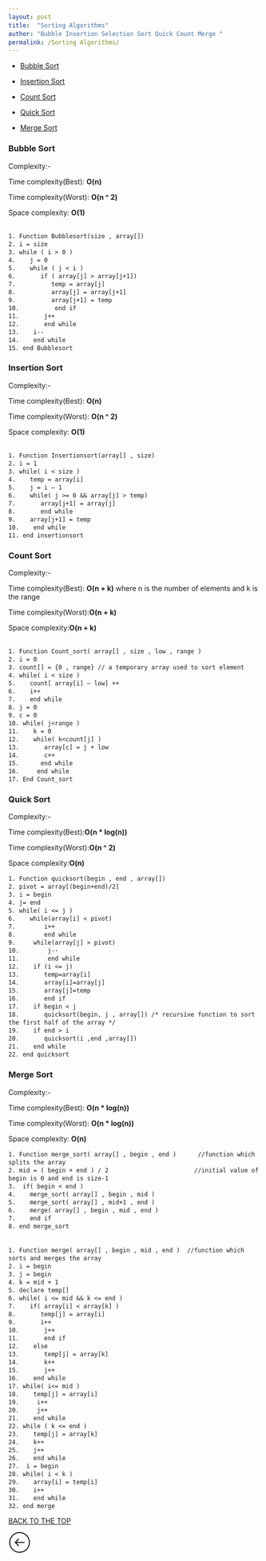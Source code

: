 ```yaml
---
layout: post
title:  "Sorting Algorithms"
author: "Bubble Insertion Selection Sort Quick Count Merge "
permalink: /Sorting Algorithms/
---
```



* [Bubble Sort](#bubble-sort)

* [Insertion Sort](#insertion-sort)

* [Count Sort](#count-sort)

* [Quick Sort](#quick-sort)

* [Merge Sort](#merge-sort)


### Bubble Sort

Complexity:-

Time complexity(Best): __O(n)__

Time complexity(Worst): __O(n ^ 2)__

Space complexity: __O(1)__


```

1. Function Bubblesort(size , array[])
2. i = size
3. while ( i > 0 )
4.    j = 0
5.    while ( j < i )
6.       if ( array[j] > array[j+1])
7.          temp = array[j]
8.          array[j] = array[j+1]
9.          array[j+1] = temp
10.          end if
11.       j++
12.       end while
13.    i--
14.    end while
15. end Bubblesort

```

### Insertion Sort

Complexity:-

Time complexity(Best): __O(n)__

Time complexity(Worst): __O(n ^ 2)__

Space complexity: __O(1)__

```

1. Function Insertionsort(array[] , size)
2. i = 1
3. while( i < size )
4.    temp = array[i]
5.    j = i – 1
6.    while( j >= 0 && array[j] > temp)
7.       array[j+1] = array[j]
8.       end while
9.    array[j+1] = temp
10.    end while
11. end insertionsort

```

### Count Sort

Complexity:-

Time complexity(Best): __O(n + k)__ where n is the number of elements and k is the range

Time complexity(Worst):__O(n + k)__

Space complexity:__O(n + k)__

```

1. Function Count_sort( array[] , size , low , range )
2. i = 0
3. count[] = {0 , range} // a temporary array used to sort element 
4. while( i < size ) 
5.    count[ array[i] – low] ++
6.    i++
7.    end while
8. j = 0
9. c = 0
10. while( j<range )
11.    k = 0
12.    while( k<count[j] )
13.       array[c] = j + low
14.       c++
15.      end while
16.     end while
17. End Count_sort

```

### Quick Sort

Complexity:-

Time complexity(Best):__O(n * log(n))__

Time complexity(Worst):__O(n ^ 2)__

Space complexity:__O(n)__

```
1. Function quicksort(begin , end , array[])
2. pivot = array[(begin+end)/2]
3. i = begin
4. j= end
5. while( i <= j )
6.    while(array[i] < pivot)
7.        i++
8.        end while
9.     while(array[j] > pivot)
10.        j--
11.        end while
12.    if (i <= j)
13.       temp=array[i]
14.       array[i]=array[j]
15.       array[j]=temp
16.       end if
17.    if begin < j
18.       quicksort(begin, j , array[]) /* recursive function to sort the first half of the array */
19.    if end > i
20.       quicksort(i ,end ,array[])
21.    end while
22. end quicksort

```

### Merge Sort

Complexity:-

Time complexity(Best): __O(n * log(n))__

Time complexity(Worst): __O(n * log(n))__

Space complexity: __O(n)__

```
1. Function merge_sort( array[] , begin , end )      //function which splits the array 
2. mid = ( begin + end ) / 2                        //initial value of begin is 0 and end is size-1
3.  if( begin < end )
4.    merge_sort( array[] , begin , mid )
5.    merge_sort( array[] , mid+1 , end )
6.    merge( array[] , begin , mid , end )
7.    end if
8. end merge_sort


1. Function merge( array[] , begin , mid , end )  //function which sorts and merges the array
2. i = begin 
3. j = begin
4. k = mid + 1
5. declare temp[] 
6. while( i <= mid && k <= end )
7.    if( array[i] < array[k] )
8.       temp[j] = array[i]
9.       i++
10.       j++
11.       end if
12.    else
13.       temp[j] = array[k]
14.       k++
15.       j++
16.    end while
17. while( i<= mid )
18.    temp[j] = array[i]
19.     i++
20.     j++
21.    end while
22. while ( k <= end )
23.    temp[j] = array[k]
24.    k++
25.    j++
26.    end while
27.  i = begin
28. while( i < k )
29.    array[i] = temp[i]
30.    i++
31.    end while 
32. end merge    

```

[BACK TO THE TOP](#top)                                           

 [![](/img/back.png)](/search)
